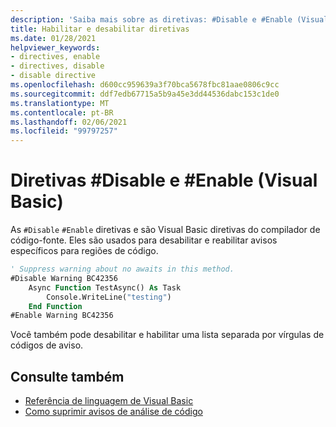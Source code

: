 ```yaml
---
description: 'Saiba mais sobre as diretivas: #Disable e #Enable (Visual Basic)'
title: Habilitar e desabilitar diretivas
ms.date: 01/28/2021
helpviewer_keywords:
- directives, enable
- directives, disable
- disable directive
ms.openlocfilehash: d600cc959639a3f70bca5678fbc81aae0806c9cc
ms.sourcegitcommit: ddf7edb67715a5b9a45e3dd44536dabc153c1de0
ms.translationtype: MT
ms.contentlocale: pt-BR
ms.lasthandoff: 02/06/2021
ms.locfileid: "99797257"
---
```

# <a name="disable-and-enable-directives-visual-basic"></a>Diretivas #Disable e #Enable (Visual Basic)

As `#Disable` `#Enable` diretivas e são Visual Basic diretivas do compilador de código-fonte. Eles são usados para desabilitar e reabilitar avisos específicos para regiões de código.

```vb
' Suppress warning about no awaits in this method.
#Disable Warning BC42356
    Async Function TestAsync() As Task
        Console.WriteLine("testing")
    End Function
#Enable Warning BC42356
```

Você também pode desabilitar e habilitar uma lista separada por vírgulas de códigos de aviso.

## <a name="see-also"></a>Consulte também

- [Referência de linguagem de Visual Basic](../index.md)
- [Como suprimir avisos de análise de código](../../../fundamentals/code-analysis/suppress-warnings.md)
